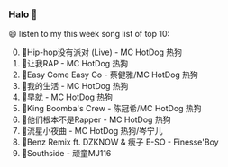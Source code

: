 

### Halo 👋

😄 listen to my this week song list of top 10:

0. 🌈Hip-hop没有派对 (Live) - MC HotDog 热狗
1. 🌈让我RAP - MC HotDog 热狗
2. 🌈Easy Come Easy Go - 蔡健雅/MC HotDog 热狗
3. 🌈我的生活 - MC HotDog 热狗
4. 🌈早就 - MC HotDog 热狗
5. 🌈King Boomba's Crew - 陈冠希/MC HotDog 热狗
6. 🌈他们根本不是Rapper - MC HotDog 热狗
7. 🌈流星小夜曲 - MC HotDog 热狗/岑宁儿
8. 🌈Benz Remix ft. DZKNOW & 瘦子 E-SO - Finesse'Boy
9. 🌈Southside - 顽童MJ116

